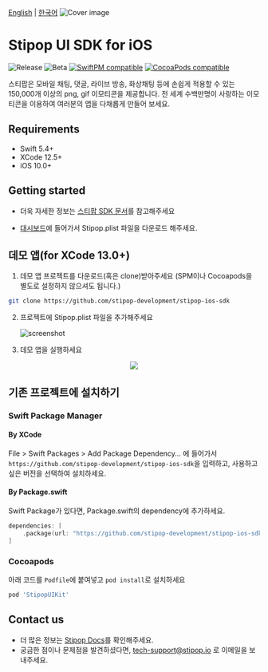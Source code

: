 [English](./README.md) | [한국어](./README.kr.md)
![Cover image](https://user-images.githubusercontent.com/30883319/139041228-f88b6e2f-4523-4d56-913e-927956e88dc6.png)

# Stipop UI SDK for iOS

![Release](https://img.shields.io/github/v/release/stipop-development/stipop-ios-sdk?sort=semver&style=flat&label=release)
![Beta](https://img.shields.io/github/v/release/stipop-development/stipop-ios-sdk?include_prereleases&sort=semver&style=flat&label=beta)
[![SwiftPM compatible](https://img.shields.io/badge/SwiftPM-compatible-green.svg?style=flat)](https://swift.org/package-manager/)
[![CocoaPods compatible](https://img.shields.io/badge/CocoaPods-compatible-green.svg?style=flat)](https://cocoapods.org/pods/Stipop)

스티팝은 모바일 채팅, 댓글, 라이브 방송, 화상채팅 등에 손쉽게 적용할 수 있는 150,000개 이상의 png, gif 이모티콘을 제공합니다. 전 세계 수백만명이 사랑하는 이모티콘을 이용하여 여러분의 앱을 다채롭게 만들어 보세요.

## Requirements

- Swift 5.4+
- XCode 12.5+
- iOS 10.0+

## Getting started

- 더욱 자세한 정보는 [스티팝 SDK 문서](https://docs.stipop.io/en/sdk/ios/get-started/quick-start)를 참고해주세요

- [대시보드](https://dashboard.stipop.io/create-application)에 들어가서 Stipop.plist 파일을 다운로드 해주세요.

## 데모 앱(for XCode 13.0+)

1. 데모 앱 프로젝트를 다운로드(혹은 clone)받아주세요
   (SPM이나 Cocoapods을 별도로 설정하지 않으셔도 됩니다.)

```bash
git clone https://github.com/stipop-development/stipop-ios-sdk
```

2. 프로젝트에 Stipop.plist 파일을 추가해주세요

   ![screenshot](https://user-images.githubusercontent.com/30883319/138623975-d5666bad-e0b4-405b-beaf-ed233e376135.png)

3. 데모 앱을 실행하세요

<p align="center"><img src="https://user-images.githubusercontent.com/30883319/139041399-d4aee7d3-387f-4f9e-a045-f239a0cc2918.png"></p>

## 기존 프로젝트에 설치하기

### Swift Package Manager

#### By XCode

File > Swift Packages > Add Package Dependency... 에 들어가서
`https://github.com/stipop-development/stipop-ios-sdk`을 입력하고, 사용하고 싶은 버전을 선택하여 설치하세요.

#### By Package.swift

Swift Package가 있다면, Package.swift의 dependency에 추가하세요.

```swift
dependencies: [
    .package(url: "https://github.com/stipop-development/stipop-ios-sdk.git", .upToNextMajor(from: "0.9.0-beta.1"))
]
```

### Cocoapods

아래 코드를 `Podfile`에 붙여넣고 `pod install`로 설치하세요

```ruby
pod 'StipopUIKit'
```

## Contact us

- 더 많은 정보는 [Stipop Docs](https://docs.stipop.io/en/sdk/ios/get-started/quick-start)를 확인해주세요.
- 궁금한 점이나 문제점을 발견하셨다면, tech-support@stipop.io 로 이메일을 보내주세요.
